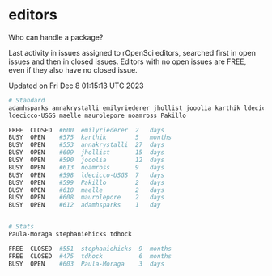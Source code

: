 # editors

Who can handle a package?

Last activity in issues assigned to rOpenSci editors, searched first in open
issues and then in closed issues. Editors with no open issues are FREE, even if
they also have no closed issue.


Updated on Fri Dec 8 01:15:13 UTC 2023

```bash
# Standard
adamhsparks annakrystalli emilyriederer jhollist jooolia karthik ldecicco
ldecicco-USGS maelle maurolepore noamross Pakillo

FREE  CLOSED  #600  emilyriederer  2   days
BUSY  OPEN    #575  karthik        5   months
BUSY  OPEN    #553  annakrystalli  27  days
BUSY  OPEN    #609  jhollist       15  days
BUSY  OPEN    #590  jooolia        12  days
BUSY  OPEN    #613  noamross       9   days
BUSY  OPEN    #598  ldecicco-USGS  7   days
BUSY  OPEN    #599  Pakillo        2   days
BUSY  OPEN    #618  maelle         2   days
BUSY  OPEN    #608  maurolepore    2   days
BUSY  OPEN    #612  adamhsparks    1   day


# Stats
Paula-Moraga stephaniehicks tdhock

FREE  CLOSED  #551  stephaniehicks  9  months
FREE  CLOSED  #475  tdhock          6  months
BUSY  OPEN    #603  Paula-Moraga    3  days
```
